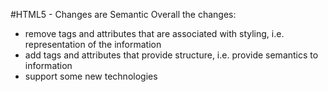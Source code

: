 #HTML5 - Changes are Semantic
Overall the changes:
- remove tags and attributes that are associated with styling, i.e. representation of the information
- add tags and attributes that provide structure, i.e. provide semantics to information
- support some new technologies


